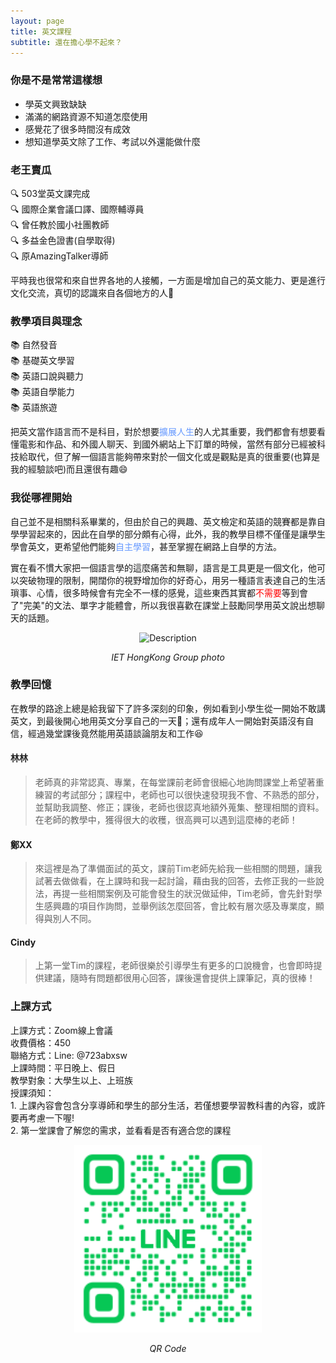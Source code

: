 ```yaml
---
layout: page
title: 英文課程
subtitle: 還在擔心學不起來？
---
```


### 你是不是常常這樣想

* 學英文興致缺缺
* 滿滿的網路資源不知道怎麼使用
* 感覺花了很多時間沒有成效
* 想知道學英文除了工作、考試以外還能做什麼

### 老王賣瓜

<ul style="list-style-type: none; padding-left: 0;">
  <li>🔍 503堂英文課完成</li>
  <li>🔍 國際企業會議口譯、國際輔導員</li>
  <li>🔍 曾任教於國小社團教師</li>
  <li>🔍 多益金色證書(自學取得)</li>
  <li>🔍 原AmazingTalker導師</li>
</ul>

平時我也很常和來自世界各地的人接觸，一方面是增加自己的英文能力、更是進行文化交流，真切的認識來自各個地方的人💌

### 教學項目與理念

<ul style="list-style-type: none; padding-left: 0;">
  <li>📚 自然發音</li>
  <li>📚 基礎英文學習</li>
  <li>📚 英語口說與聽力</li>
  <li>📚 英語自學能力</li>
  <li>📚 英語旅遊</li>
</ul>

把英文當作語言而不是科目，對於想要<span style="color: #6699ff;">擴展人生</span>的人尤其重要，我們都會有想要看懂電影和作品、和外國人聊天、到國外網站上下訂單的時候，當然有部分已經被科技給取代，但了解一個語言能夠帶來對於一個文化或是觀點是真的很重要(也算是我的經驗談吧)而且還很有趣😄

### 我從哪裡開始

自己並不是相關科系畢業的，但由於自己的興趣、英文檢定和英語的競賽都是靠自學學習起來的，因此在自學的部分頗有心得，此外，我的教學目標不僅僅是讓學生學會英文，更希望他們能夠<span style="color: #6699ff;">自主學習</span>，甚至掌握在網路上自學的方法。

實在看不慣大家把一個語言學的這麼痛苦和無聊，語言是工具更是一個文化，他可以突破物理的限制，開闊你的視野增加你的好奇心，用另一種語言表達自己的生活瑣事、心情，很多時候會有完全不一樣的感覺，這些東西其實都<span style="color: red;">不需要</span>等到會了"完美"的文法、單字才能體會，所以我很喜歡在課堂上鼓勵同學用英文說出想聊天的話題。

<div style="text-align: center;">
  <img src="/assets/img/DSC01800.JPG" alt="Description" width="400"/>
  <p style="font-style: italic;">IET HongKong Group photo</p>
</div>

### 教學回憶

在教學的路途上總是給我留下了許多深刻的印象，例如看到小學生從一開始不敢講英文，到最後開心地用英文分享自己的一天🧒；還有成年人一開始對英語沒有自信，經過幾堂課後竟然能用英語談論朋友和工作😆

#### 林林
> 老師真的非常認真、專業，在每堂課前老師會很細心地詢問課堂上希望著重練習的考試部分；課程中，老師也可以很快速發現我不會、不熟悉的部分，並幫助我調整、修正；課後，老師也很認真地額外蒐集、整理相關的資料。在老師的教學中，獲得很大的收穫，很高興可以遇到這麼棒的老師！

#### 鄭XX
> 來這裡是為了準備面試的英文，課前Tim老師先給我一些相關的問題，讓我試著去做做看，在上課時和我一起討論，藉由我的回答，去修正我的一些說法，再提一些相關案例及可能會發生的狀況做延伸，Tim老師，會先針對學生感興趣的項目作詢問，並舉例該怎麼回答，會比較有層次感及專業度，顯得與別人不同。

#### Cindy
> 上第一堂Tim的課程，老師很樂於引導學生有更多的口說機會，也會即時提供建議，隨時有問題都很用心回答，課後還會提供上課筆記，真的很棒！

### 上課方式

<ul style="list-style-type: none; padding-left: 0;">
  <li>上課方式：Zoom線上會議</li>
  <li>收費價格：450</li>
  <li>聯絡方式：Line: @723abxsw</li>
  <li>上課時間：平日晚上、假日</li>
  <li>教學對象：大學生以上、上班族</li>
  <li>授課須知：</li>
  <li>1. 上課內容會包含分享導師和學生的部分生活，若僅想要學習教科書的內容，或許要再考慮一下喔!</li>
  <li>2. 第一堂課會了解您的需求，並看看是否有適合您的課程</li>
</ul>

<div style="text-align: center;">
  <img src="/assets/img/Line_qr.png" alt="Description" width="300"/>
  <p style="font-style: italic;">QR Code</p>
</div>

